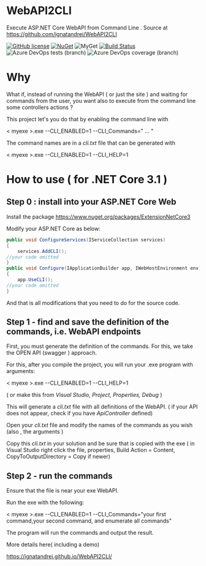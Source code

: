 # WebAPI2CLI
Execute ASP.NET Core WebAPI from Command Line . Source at https://github.com/ignatandrei/WebAPI2CLI

[![GitHub license](https://img.shields.io/badge/license-MIT-blue.svg)](https://github.com/ignatandrei/WebAPI2CLI/blob/master/LICENSE)
[![NuGet](https://img.shields.io/nuget/v/ExtensionNetCore3.svg)](https://www.nuget.org/packages/ExtensionNetCore3)
![MyGet](https://img.shields.io/myget/ignatandrei/v/ExtensionNetCore3?label=CD2MyGet)
[![Build Status](https://dev.azure.com/ignatandrei0674/WebAPI2CLI/_apis/build/status/ignatandrei.WebAPI2CLI?branchName=master)](https://dev.azure.com/ignatandrei0674/WebAPI2CLI/_build/latest?definitionId=7&branchName=master)
![Azure DevOps tests (branch)](https://img.shields.io/azure-devops/tests/ignatandrei0674/WebAPI2CLI/7/master)
![Azure DevOps coverage (branch)](https://img.shields.io/azure-devops/coverage/ignatandrei0674/WebAPI2CLI/7/master) 

# Why

What if, instead of running the WebAPI ( or just the site ) and waiting for commands from the user, you want also to execute from the command line some controllers actions ?

This project let's you do that by enabling the command line with 

 &lt; myexe &gt;.exe --CLI_ENABLED=1 --CLI_Commands=" ... " 

The command names are in a *cli.txt* file that can be generated with

 &lt; myexe &gt;.exe --CLI_ENABLED=1 --CLI_HELP=1


# How to use ( for .NET Core 3.1 )

## Step 0 : install into your ASP.NET Core Web 

Install the package https://www.nuget.org/packages/ExtensionNetCore3

Modify your ASP.NET Core as below:

```csharp
public void ConfigureServices(IServiceCollection services)
{
    services.AddCLI();
//your code omitted
}    
public void Configure(IApplicationBuilder app, IWebHostEnvironment env)
{
    app.UseCLI();
//your code omitted
}       
```
And that is all modifications that you need to do for the source code.

## Step 1 - find and save the definition of the commands, i.e. WebAPI endpoints

First, you must generate the definition of the commands. For this, we take the OPEN API (swagger ) approach.

For this, after you compile the project, you will run your .exe program with arguments:
 
 &lt; myexe &gt;.exe --CLI_ENABLED=1 --CLI_HELP=1

( or make this from *Visual Studio, Project, Properties, Debug* )

This will generate a *cli.txt* file with all definitions of the WebAPI.
( if your API does not appear, check if you have *ApiController* defined)

Open your *cli.txt*  file and modify the names of the commands as you wish (also , the arguments )

Copy this *cli.txt* in your solution and be sure that is copied with the exe ( in Visual Studio right click the file, properties, Build Action = Content, CopyToOutputDirectory = Copy if newer)

## Step 2 - run the commands

Ensure that the file is near your exe WebAPI.

Run the exe with the following:

 &lt; myexe &gt;.exe --CLI_ENABLED=1 --CLI_Commands="your first command,your second command, and enumerate all commands"

The program will run the commands and output the result.

More details here( including a demo)

https://ignatandrei.github.io/WebAPI2CLI/
